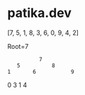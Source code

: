 # patika.dev

[7, 5, 1, 8, 3, 6, 0, 9, 4, 2]

Root=7

              7
       5          8         
    1       6           9
0     3
  1      4
  
  
